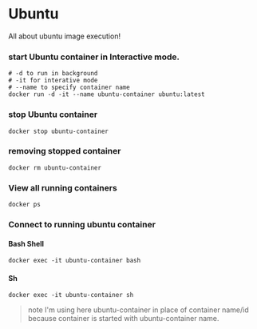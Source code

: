# Ubuntu
All about ubuntu image execution!
### start Ubuntu container in Interactive mode.
	# -d to run in background
	# -it for interative mode
	# --name to specify container name
	docker run -d -it --name ubuntu-container ubuntu:latest

### stop Ubuntu container
	docker stop ubuntu-container
	
### removing stopped container
	docker rm ubuntu-container

### View all running containers
	docker ps
	
### Connect to running ubuntu container

#### Bash Shell
	docker exec -it ubuntu-container bash
#### Sh
	docker exec -it ubuntu-container sh

> note I'm using here ubuntu-container in place of container name/id because container is started with ubuntu-container name.